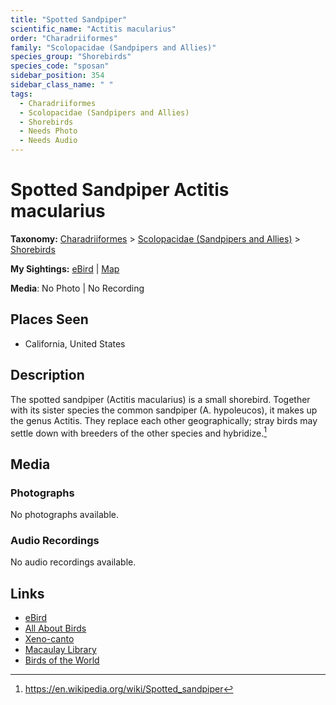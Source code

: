 ```yaml
---
title: "Spotted Sandpiper"
scientific_name: "Actitis macularius"
order: "Charadriiformes"
family: "Scolopacidae (Sandpipers and Allies)"
species_group: "Shorebirds"
species_code: "sposan"
sidebar_position: 354
sidebar_class_name: " "
tags: 
  - Charadriiformes
  - Scolopacidae (Sandpipers and Allies)
  - Shorebirds
  - Needs Photo
  - Needs Audio
---
```


# Spotted Sandpiper <span className='sci_name'>Actitis macularius</span>

**Taxonomy:** [Charadriiformes](/tags/charadriiformes) > [Scolopacidae (Sandpipers and Allies)](/tags/scolopacidae-sandpipers-and-allies) > [Shorebirds](/tags/shorebirds)

**My Sightings:** [eBird](https://ebird.org/lifelist?r=world&time=life&spp=sposan) | [Map](/map?species_code=sposan)

**Media**: No Photo | No Recording

## Places Seen

* California, United States

## Description
The spotted sandpiper (Actitis macularius) is a small shorebird. Together with its sister species the common sandpiper (A. hypoleucos), it makes up the genus Actitis. They replace each other geographically; stray birds may settle down with breeders of the other species and hybridize.[^1]

[^1]: https://en.wikipedia.org/wiki/Spotted_sandpiper

## Media
### Photographs
No photographs available.

### Audio Recordings
No audio recordings available.

## Links
* [eBird](https://ebird.org/species/sposan) 
* [All About Birds](https://www.allaboutbirds.org/guide/sposan) 
* [Xeno-canto](https://www.xeno-canto.org/species/actitis-macularius) 
* [Macaulay Library](https://search.macaulaylibrary.org/catalog?taxonCode=sposan&sort=rating_rank_desc)
* [Birds of the World](https://birdsoftheworld.org/bow/species/sposan)
